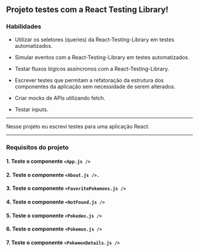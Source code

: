 ## Projeto testes com a React Testing Library!

### Habilidades

* Utilizar os seletores (queries) da React-Testing-Library em testes automatizados.

* Simular eventos com a React-Testing-Library em testes automatizados.

* Testar fluxos lógicos assíncronos com a React-Testing-Library.

* Escrever testes que permitam a refatoração da estrutura dos componentes da aplicação sem necessidade de serem alterados.

* Criar mocks de APIs utilizando fetch.

* Testar inputs.

---

Nesse projeto eu escrevi testes para uma aplicação React.

---

### Requisitos do projeto

#### 1. Teste o componente `<App.js />`

#### 2. Teste o componente `<About.js />.`

#### 3. Teste o componente `<FavoritePokemons.js />`

#### 4. Teste o componente `<NotFound.js />`

#### 5. Teste o componente `<Pokedex.js />`

#### 6. Teste o componente `<Pokemon.js />`

#### 7. Teste o componente `<PokemonDetails.js />`

